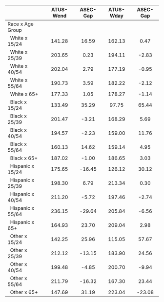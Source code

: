 
|                      |    ATUS-Wend |     ASEC-Gap |    ATUS-Wday |     ASEC-Gap |
| -------------------- | :----------: | :----------: | :----------: | :----------: |
| Race x Age Group     |              |              |              |              |
| &nbsp;&nbsp;White x 15/24 |       141.28 |        16.59 |       162.13 |         0.47 |
| &nbsp;&nbsp;White x 25/39 |       203.65 |         0.23 |       194.11 |        -2.83 |
| &nbsp;&nbsp;White x 40/54 |       202.04 |         2.79 |       177.19 |        -0.95 |
| &nbsp;&nbsp;White x 55/64 |       190.73 |         3.59 |       182.22 |        -2.12 |
| &nbsp;&nbsp;White x 65+ |       177.33 |         1.05 |       178.27 |        -1.14 |
| &nbsp;&nbsp;Black x 15/24 |       133.49 |        35.29 |        97.75 |        65.44 |
| &nbsp;&nbsp;Black x 25/39 |       201.47 |        -3.21 |       168.29 |         5.69 |
| &nbsp;&nbsp;Black x 40/54 |       194.57 |        -2.23 |       159.00 |        11.76 |
| &nbsp;&nbsp;Black x 55/64 |       160.13 |        14.62 |       159.14 |         4.95 |
| &nbsp;&nbsp;Black x 65+ |       187.02 |        -1.00 |       186.65 |         3.03 |
| &nbsp;&nbsp;Hispanic x 15/24 |       175.65 |       -16.45 |       126.12 |        30.12 |
| &nbsp;&nbsp;Hispanic x 25/39 |       198.30 |         6.79 |       213.34 |         0.30 |
| &nbsp;&nbsp;Hispanic x 40/54 |       211.20 |        -5.72 |       197.46 |        -2.74 |
| &nbsp;&nbsp;Hispanic x 55/64 |       236.15 |       -29.64 |       205.84 |        -6.56 |
| &nbsp;&nbsp;Hispanic x 65+ |       164.93 |        23.70 |       209.04 |         2.98 |
| &nbsp;&nbsp;Other x 15/24 |       142.25 |        25.96 |       115.05 |        57.67 |
| &nbsp;&nbsp;Other x 25/39 |       212.12 |       -13.15 |       183.90 |        24.56 |
| &nbsp;&nbsp;Other x 40/54 |       199.48 |        -4.85 |       200.70 |        -9.94 |
| &nbsp;&nbsp;Other x 55/64 |       211.79 |       -16.32 |       167.30 |        23.44 |
| &nbsp;&nbsp;Other x 65+ |       147.69 |        31.19 |       223.04 |       -23.08 |

